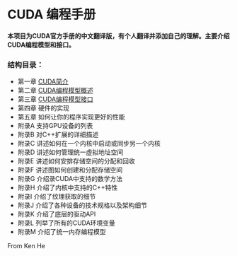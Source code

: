 # CUDA 编程手册
#### 本项目为CUDA官方手册的中文翻译版，有个人翻译并添加自己的理解。主要介绍CUDA编程模型和接口。

### 结构目录：
* 第一章 [CUDA简介](第1章CUDA简介/第一章-CUDA简介.md)
* 第二章 [CUDA编程模型概述](第2章CUDA编程模型概述/第二章CUDA编程模型概述.md)
* 第三章 [CUDA编程模型接口](第3章编程接口/第三章编程接口.md)
* 第四章 硬件的实现
* 第五章 如何让你的程序实现更好的性能
* 附录A  支持GPU设备的列表
* 附录B  对C++扩展的详细描述
* 附录C  讲述如何在一个内核中启动或同步另一个内核
* 附录D  讲述如何管理统一虚拟地址空间
* 附录E  讲述如何安排存储空间的分配和回收
* 附录F  讲述图如何创建和分配存储空间
* 附录G  介绍录CUDA中支持的数学方法
* 附录H  介绍了内核中支持的C++特性
* 附录I  介绍了纹理获取的细节
* 附录J  介绍了各种设备的技术规格以及架构细节
* 附录K  介绍了底层的驱动API
* 附录L  列举了所有的CUDA环境变量
* 附录M  介绍了统一内存编程模型


From Ken He


